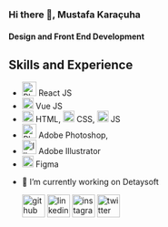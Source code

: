 ### Hi there 👋, Mustafa Karaçuha
#### Design and Front End Development



## Skills and Experience

* <img src='https://cdn-icons-png.flaticon.com/512/1260/1260775.png' alt='Photoshop' height='25'> React JS
* <img src='https://upload.wikimedia.org/wikipedia/commons/thumb/9/95/Vue.js_Logo_2.svg/1184px-Vue.js_Logo_2.svg.png' alt='Vue' height='20'> Vue JS
* <img src='https://cdn-icons-png.flaticon.com/128/174/174854.png' alt='Html' height='20'> HTML, <img src='https://cdn-icons-png.flaticon.com/512/732/732190.png' alt='Html' height='20'> CSS, <img src='https://cdn-icons-png.flaticon.com/512/5968/5968292.png' alt='JS' height='20'> JS
* <img src='https://cdn-icons-png.flaticon.com/512/5968/5968520.png' alt='Photoshop' height='25'> Adobe Photoshop, 
* <img src='https://cdn-icons-png.flaticon.com/512/5968/5968472.png' alt='Illustrator' height='25'> Adobe Illustrator 
* <img src='https://cdn-icons-png.flaticon.com/512/5968/5968705.png' alt='Figma' height='20'> Figma


- 🔭 I’m currently working on Detaysoft 


  [<img src='https://cdn-icons-png.flaticon.com/512/1051/1051275.png' alt='github' height='40'>](https://github.com/mustafakaracuha)  [<img src='https://cdn-icons.flaticon.com/png/512/3536/premium/3536505.png?token=exp=1657454468~hmac=5b9495d52d73ff09b0b0315f19eaac7b' alt='linkedin' height='40'>](https://www.linkedin.com/in/mustafakaracuha/)  [<img src='https://cdn-icons-png.flaticon.com/512/174/174855.png' alt='instagram' height='40'>](https://www.instagram.com/muskaracuha/)  [<img src='https://cdn-icons.flaticon.com/png/512/3536/premium/3536424.png?token=exp=1657454439~hmac=b3dce4297bfe48f00b3ec07f264e6be4' alt='twitter' height='40'>](https://twitter.com/muskaracuha)  


